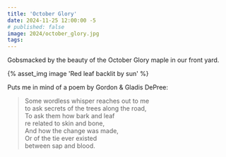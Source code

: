 ```yaml
---
title: 'October Glory'
date: 2024-11-25 12:00:00 -5
# published: false
image: 2024/october_glory.jpg
tags:
---
```


Gobsmacked by the beauty of the October Glory maple in our front yard. 

<!-- excerpt -->
{% asset_img image 'Red leaf backlit by sun' %}

Puts me in mind of a poem by Gordon & Gladis DePree:

> Some wordless whisper reaches out to me<br/>
> to ask secrets of the trees along the road,<br/>
> To ask them how bark and leaf<br/>
> re related to skin and bone,<br/>
> And how the change was made,<br/>
> Or of the tie ever existed<br/>
> between sap and blood.
